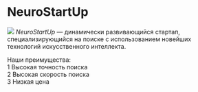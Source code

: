 # NeuroStartUp
![](https://netology-code.github.io/git-homeworks/introduction/assets/logo.png)
*NeuroStartUp* — динамически развивающийся стартап, специализирующийся на поиске с использованием новейших технологий искусственного интеллекта.   

  Наши преимущества:    
  1 Высокая точность поиска  
  2 Высокая скорость поиска  
  3 Низкая цена  
